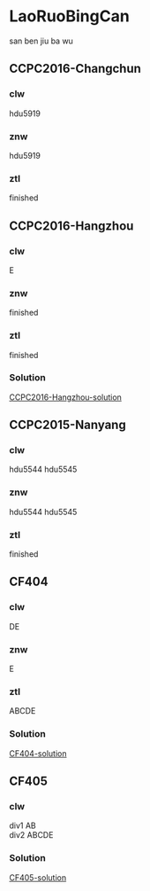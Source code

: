 # LaoRuoBingCan  

san ben jiu ba wu

## CCPC2016-Changchun  

### clw

hdu5919

### znw

hdu5919

### ztl

finished

## CCPC2016-Hangzhou

### clw

E  
### znw

finished
### ztl

finished  
### Solution

[CCPC2016-Hangzhou-solution](http://ruinshe.moe/2016/10/30/ccpc2016-hangzhou-solutions/)

## CCPC2015-Nanyang

### clw

hdu5544 hdu5545

### znw

hdu5544 hdu5545

### ztl

finished

## CF404

### clw

DE

### znw

E

### ztl
ABCDE
 
### Solution
[CF404-solution](http://codeforces.com/blog/entry/50996)

## CF405

### clw
div1 AB  
div2 ABCDE

### Solution
[CF405-solution](http://codeforces.com/blog/entry/51068)
